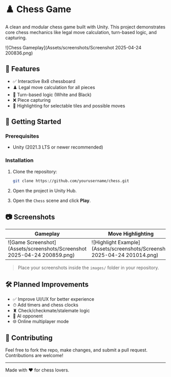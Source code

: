 
# ♟️ Chess Game

A clean and modular chess game built with Unity. This project demonstrates core chess mechanics like legal move calculation, turn-based logic, and capturing.

![Chess Gameplay](Assets/screenshots/Screenshot 2025-04-24 200836.png)

## 🧩 Features

- ✅ Interactive 8x8 chessboard  
- ♟️ Legal move calculation for all pieces  
- 🔄 Turn-based logic (White and Black)  
- ❌ Piece capturing  
- 🎯 Highlighting for selectable tiles and possible moves  

## 🚀 Getting Started

### Prerequisites

- Unity (2021.3 LTS or newer recommended)

### Installation

1. Clone the repository:
   ```bash
   git clone https://github.com/yourusername/chess.git
   ```

2. Open the project in Unity Hub.

3. Open the `Chess` scene and click **Play**.

## 📷 Screenshots

| Gameplay | Move Highlighting |
|----------|-------------------|
| ![Game Screenshot](Assets/screenshots/Screenshot 2025-04-24 200859.png) | ![Highlight Example](Assets/screenshots/Screenshot 2025-04-24 201014.png) |

> Place your screenshots inside the `images/` folder in your repository.

## 🛠️ Planned Improvements

- ✅ Improve UI/UX for better experience  
- ⏱ Add timers and chess clocks  
- ♜ Check/checkmate/stalemate logic  
- 🧠 AI opponent  
- 🌐 Online multiplayer mode  


## 🙌 Contributing

Feel free to fork the repo, make changes, and submit a pull request. Contributions are welcome!

---

Made with ❤️ for chess lovers.
